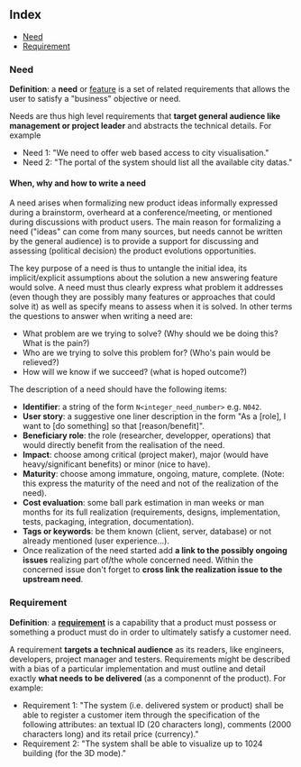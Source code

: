 ## Index
 * [Need](#anchor-vocabulary-need)
 * [Requirement](#anchor-vocabulary-requirement)

### Need<a name="anchor-vocabulary-need"></a> 
**Definition**: a **need** or [feature](http://pmblog.accompa.com/2009/07/13/features-vs-requirements-requirements-management-basics/) is a set of related requirements that allows the user to satisfy a "business" objective or need.

Needs are thus high level requirements that **target general audience like management or project leader** and abstracts the technical details. For example
 * Need 1: "We need to offer web based access to city visualisation."
 * Need 2: "The portal of the system should list all the available city datas."
 
#### When, why and how to write a need
A need arises when formalizing new product ideas informally expressed during a brainstorm, overheard at a conference/meeting, or mentioned during discussions with product users. The main reason for formalizing a need ("ideas" can come from many sources, but needs cannot be written by the general audience) is to provide a support for discussing and assessing (political decision) the product evolutions opportunities. 

The key purpose of a need is thus to untangle the initial idea, its implicit/explicit assumptions about the solution a new answering feature would solve. A need must thus clearly express what problem it addresses (even though they are possibly many features or approaches that could solve it) as well as specify means to assess when it is solved. In other terms the questions to answer when writing a need are:
 * What problem are we trying to solve? (Why should we be doing this? What is the pain?)
 * Who are we trying to solve this problem for? (Who's pain would be relieved?)
 * How will we know if we succeed? (what is hoped outcome?) 

The description of a need should have the following items:
 * **Identifier**: a string of the form `N<integer_need_number>` e.g. `N042`.
 * **User story**: a suggestive one liner description in the form "As a [role], I want to [do something] so that [reason/benefit]".
 * **Beneficiary role**: the role (researcher, developper, operations) that would directly benefit from the realisation of the need. 
 * **Impact**: choose among critical (project maker), major (would have heavy/significant benefits) or minor (nice to have).
 * **Maturity**: choose among immature, ongoing, mature, complete. (Note: this express the maturity of the need and not of the realization of the need).
 * **Cost evaluation**: some ball park estimation in man weeks or man months for its full realization (requirements, designs, implementation, tests, packaging, integration, documentation).
 * **Tags or keywords**: be them known (client, server, database) or not already mentioned (user experience...).
 * Once realization of the need started add **a link to the possibly ongoing issues** realizing part of/the whole concerned need. Within the concerned issue don't forget to **cross link the realization issue to the upstream need**.


### Requirement<a name="anchor-vocabulary-requirement"></a>
**Definition**: a **[requirement](http://pmblog.accompa.com/2009/07/13/features-vs-requirements-requirements-management-basics/)** is a capability that a product must possess or something a product must do in order to ultimately satisfy a customer need.

A requirement **targets a technical audience** as its readers, like engineers, developers, project manager and testers. Requirements might be described with a bias of a particular implementation and must outline and detail exactly **what needs to be delivered** (as a componennt of the product). For example:
 * Requirement 1: "The system (i.e. delivered system or product) shall be able to register a customer item through the specification of the following attributes: an textual ID (20 characters long), comments (2000 characters long) and its retail price (currency)."
 * Requirement 2: "The system shall be able to visualize up to 1024 building (for the 3D mode)." 
